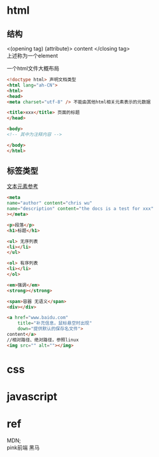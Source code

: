 # html
## 结构
<(opening tag)  (attribute)> content </closing tag>\
上述称为一个element

一个html文件大概布局
```html
<!doctype html> 声明文档类型
<html lang="ah-CN">
<html>
<head>
<meta charset="utf-8" /> 不能由其他html相关元素表示的元数据

<title>xxx</title> 页面的标题
</head>

<body>
<!-- 其中为注释内容 -->

</body>
</html>
```

## 标签类型
<a href="https://developer.mozilla.org/zh-CN/docs/Web/HTML/Element#%E5%86%85%E8%81%94%E6%96%87%E6%9C%AC%E8%AF%AD%E4%B9%89">文本元素参考</a>
```html
<meta
name="author" content="chris wu"
name="description" content="the docs is a test for xxx"
></meta>
```

```html
<p>段落</p> 
<h1>标题</h1>

<ul> 无序列表
<li></li>
</ul>

<ol> 有序列表
<li></li>
</ol>

<em>强调</em>
<strong></strong>
```

```html
<span>容器 无语义</span>
<div></div>

<a href="www.baidu.com" 
    title="补充信息，鼠标悬空时出现" 
    down="提供默认的保存名文件">
content</a>
//相对路径、绝对路径，参照linux
<img src="" alt=""></img>
```


# css
# javascript


# ref
MDN;\
pink前端 黑马
